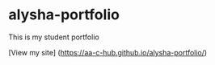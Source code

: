 # alysha-portfolio

This is my student portfolio

[View my site] (https://aa-c-hub.github.io/alysha-portfolio/)